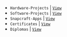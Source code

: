 - `Hardware-Projects` | [`View`](https://github.com/stars/kentlouisetonino/lists/hardware-projects)
- `Software-Projects` | [`View`](https://github.com/stars/kentlouisetonino/lists/software-projects)
- `Snapcraft-Apps` | [`View`](https://snapcraft.io/publisher/nihilistictinkerer)
- `Certificates` | [`View`](./certificate/certificate.md)
- `Diplomas` | [`View`](https://github.com/kentlouisetonino/kentlouisetonino/blob/develop/diploma/education.md)
